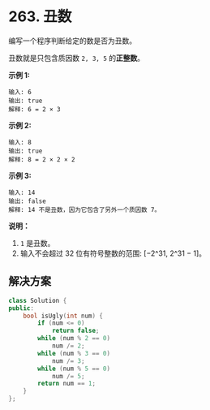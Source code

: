 # 263. 丑数

编写一个程序判断给定的数是否为丑数。

丑数就是只包含质因数 `2, 3, 5` 的**正整数**。

**示例 1:**

```
输入: 6
输出: true
解释: 6 = 2 × 3
```

**示例 2:**

```
输入: 8
输出: true
解释: 8 = 2 × 2 × 2

```

**示例 3:**

```
输入: 14
输出: false 
解释: 14 不是丑数，因为它包含了另外一个质因数 7。
```

**说明：**

1. `1` 是丑数。
2. 输入不会超过 32 位有符号整数的范围: [−2^31,  2^31 − 1]。

## 解决方案

```c++
class Solution {
public:
    bool isUgly(int num) {
        if (num <= 0) 
          	return false;
        while (num % 2 == 0) 
          	num /= 2;
        while (num % 3 == 0) 
          	num /= 3;
        while (num % 5 == 0) 
          	num /= 5;
        return num == 1;
    }
};
```

